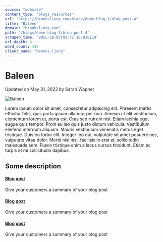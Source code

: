 ```yaml
---
source: "website"
content_type: "blogs_resources"
url: "https://brooksljung.com/blogs/demo-blog-1/blog-post-4"
title: "Baleen"
domain: "brooksljung.com"
path: "/blogs/demo-blog-1/blog-post-4"
scraped_time: "2025-10-05T02:41:10.810114"
url_depth: 3
word_count: 142
client_name: "brooks-ljung"
---
```


# Baleen

Updated on  May 31, 2022 by  Sarah Wapner

![Baleen](//brooksljung.com/cdn/shop/articles/Screenshot_2022-05-31_133648.jpg?v=1654029430&width=2200)

Lorem ipsum dolor sit amet, consectetur adipiscing elit. Praesent mattis efficitur felis, quis porta ipsum ullamcorper non. Aenean ut elit vestibulum, elementum lorem ut, porta est. Cras sed rutrum nisl. Etiam lacinia eget augue quis tempor. Proin eu leo quis justo dictum vehicula. Vestibulum eleifend interdum aliquam. Mauris vestibulum venenatis metus eget tristique. Duis eu tortor elit. Integer leo dui, vulputate sit amet posuere nec, vulputate vitae dolor. Morbi nisi nisl, facilisis in erat et, sollicitudin malesuada sem. Fusce tristique enim a lacus cursus tincidunt. Etiam ac turpis et mi sollicitudin dapibus.

## Some description

#### [Blog post](javasccript:;)

Give your customers a summary of your blog post

#### [Blog post](javasccript:;)

Give your customers a summary of your blog post

#### [Blog post](javasccript:;)

Give your customers a summary of your blog post